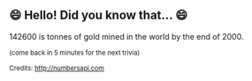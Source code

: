 ## :smile: Hello! Did you know that... :smile:
142600 is tonnes of gold mined in the world by the end of 2000.

<sup>(come back in 5 minutes for the next trivia)</sup>


<sup>Credits: http://numbersapi.com</sup>
